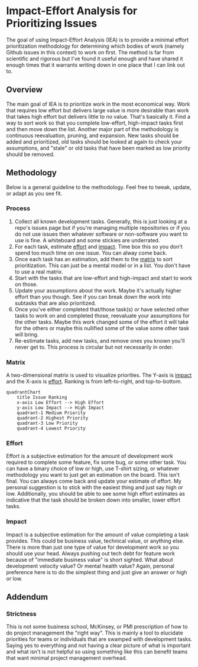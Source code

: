 # Impact-Effort Analysis for Prioritizing Issues

The goal of using Impact-Effort Analysis (IEA) is to provide a minimal effort prioritization methodology for determining which bodies of work (namely Github issues in this context) to work on first. The method is far from scientific and rigorous but I've found it useful enough and have shared it enough times that it warrants writing down in one place that I can link out to.

## Overview

The main goal of IEA is to prioritize work in the most economical way. Work that requires low effort but delivers large value is more desirable than work that takes high effort but delivers little to no value. That's basically it. Find a way to sort work so that you complete low-effort, high-impact tasks first and then move down the list. Another major part of the methodology is continuous reevaluation, pruning, and expansion. New tasks should be added and prioritized, old tasks should be looked at again to check your assumptions, and "stale" or old tasks that have been marked as low priority should be removed.

## Methodology

Below is a general guideline to the methodology. Feel free to tweak, update, or adapt as you see fit.

### Process

1. Collect all known development tasks. Generally, this is just looking at a repo's issues page but if you're managing multiple repositories or if you do not use issues then whatever software or non-software you want to use is fine. A whiteboard and some stickies are underrated.
2. For each task, estimate [effort](#effort) and [impact](#impact). Time box this so you don't spend too much time on one issue. You can alway come back.
3. Once each task has an estimation, add them to the [matrix](#matrix) to sort prioritization. This can just be a mental model or in a list. You don't have to use a real matrix.
4. Start with the tasks that are low-effort and high-impact and start to work on those.
5. Update your assumptions about the work. Maybe it's actually higher effort than you though. See if you can break down the work into subtasks that are also prioritized.
6. Once you've either completed that/those task(s) or have selected other tasks to work on and completed those, reevaluate your assumptions for the other tasks. Maybe this work changed some of the effort it will take for the others or maybe this nullified some of the value some other task will bring.
7. Re-estimate tasks, add new tasks, and remove ones you known you'll never get to. This process is circular but not necessarily in order.

### Matrix

A two-dimensional matrix is used to visualize priorities. The Y-axis is [impact](#impact) and the X-axis is [effort](#effort). Ranking is from left-to-right, and top-to-bottom.

```mermaid
quadrantChart
    title Issue Ranking
    x-axis Low Effort --> High Effort
    y-axis Low Impact --> High Impact
    quadrant-1 Medium Priority
    quadrant-2 Highest Priority
    quadrant-3 Low Priority
    quadrant-4 Lowest Priority
```

### Effort

Effort is a subjective estimation for the amount of development work required to complete some feature, fix some bug, or some other task. You can have a binary choice of low or high, use T-shirt sizing, or whatever methodology you want to just get an estimation on the board. This isn't final. You can always come back and update your estimate of effort. My personal suggestion is to stick with the easiest thing and just say high or low. Additionally, you should be able to see some high effort estimates as indicative that the task should be broken down into smaller, lower effort tasks.

### Impact

Impact is a subjective estimation for the amount of value completing a task provides. This could be business value, technical value, or anything else. There is more than just one type of value for development work so you should use your head. Always pushing out tech debt for feature work because of "immediate business value" is short sighted. What about development velocity value? Or mental health value? Again, personal preference here is to do the simplest thing and just give an answer or high or low.

## Addendum

### Strictness

This is not some business school, McKinsey, or PMI prescription of how to do project management the "right way". This is mainly a tool to elucidate priorities for teams or individuals that are swamped with development tasks. Saying yes to everything and not having a clear picture of what is important and what isn't is not helpful so using something like this can benefit teams that want minimal project management overhead.
